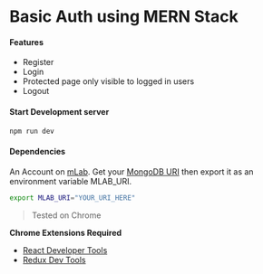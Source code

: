 # Basic Auth using MERN Stack

#### Features

- Register
- Login
- Protected page only visible to logged in users
- Logout

#### Start Development server

```bash
npm run dev
```

#### Dependencies

An Account on [mLab](https://mlab.com/). Get your [MongoDB URI](https://docs.mlab.com/connecting/) then export it as an environment variable MLAB_URI.

```bash
export MLAB_URI="YOUR_URI_HERE"
```

> Tested on Chrome

**Chrome Extensions Required**

- [React Developer Tools](https://chrome.google.com/webstore/detail/react-developer-tools/fmkadmapgofadopljbjfkapdkoienihi)
- [Redux Dev Tools](https://chrome.google.com/webstore/detail/redux-devtools/lmhkpmbekcpmknklioeibfkpmmfibljd)